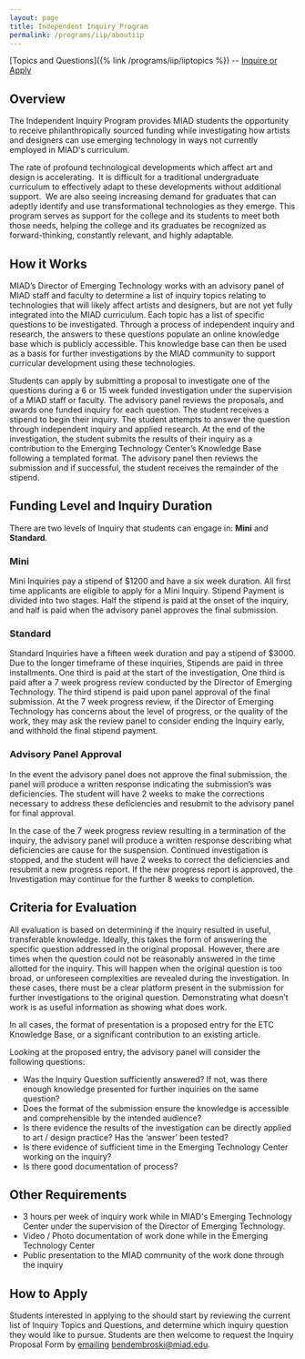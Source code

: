 ```yaml
---
layout: page
title: Independent Inquiry Program
permalink: /programs/iip/aboutiip
---
```


[Topics and Questions]({% link /programs/iip/iiptopics %}) -- [Inquire or Apply](mailto:bendembroski@miad.edu)
## Overview

The Independent Inquiry Program provides MIAD students the opportunity to receive philanthropically sourced funding while investigating how artists and designers can use emerging technology in ways not currently employed in MIAD's curriculum.  

The rate of profound technological developments which affect art and design is accelerating.  It is difficult for a traditional undergraduate curriculum to effectively adapt to these developments without additional support.  We are also seeing increasing demand for graduates that can adeptly identify and use transformational technologies as they emerge. This program serves as support for the college and its students to meet both those needs, helping the college and its graduates be recognized as forward-thinking, constantly relevant, and highly adaptable.

## How it Works
MIAD’s Director of Emerging Technology works with an advisory panel of MIAD staff and faculty to determine a list of inquiry topics relating to technologies that will likely affect artists and designers, but are not yet fully integrated into the MIAD curriculum.  Each topic has a list of specific questions to be investigated.  Through a process of independent inquiry and research, the answers to these questions populate an online knowledge base which is publicly accessible.  This knowledge base can then be used as a basis for further investigations by the MIAD community to support curricular development using these technologies.  

Students can apply by submitting a proposal to investigate one of the questions during a 6 or 15 week funded investigation under the supervision of a MIAD staff or faculty.  The advisory panel reviews the proposals, and awards one funded inquiry for each question.  The student receives a stipend to begin their inquiry. The student  attempts to answer the question through independent inquiry and applied research.  At the end of the investigation, the student submits the results of their inquiry as a contribution to the Emerging Technology Center’s Knowledge Base following a templated format.  The advisory panel then reviews the submission and if successful, the student receives the remainder of the stipend.

## Funding Level and Inquiry Duration
There are two levels of Inquiry that students can engage in: **Mini** and **Standard**.
### Mini
Mini Inquiries pay a stipend of $1200 and have a six week duration.  All first time applicants are eligible to apply for a Mini Inquiry.  Stipend Payment is divided into two stages. Half the stipend is paid at the onset of the inquiry, and half is paid when the advisory panel approves the final submission.
### Standard
Standard Inquiries have a fifteen week duration and pay a stipend of $3000.  Due to the longer timeframe of these inquiries, Stipends are paid in three installments. One third is paid at the start of the investigation,  One third is paid after a 7 week progress review conducted by the Director of Emerging Technology.  The third stipend is paid upon panel approval of the final submission.  At the 7 week progress review, if the Director of Emerging Technology has concerns about the level of progress, or the quality of the work, they may ask the review panel to consider ending the Inquiry early, and withhold the final stipend payment.
### Advisory Panel Approval
In the event the advisory panel does not approve the final submission, the panel will produce a written response indicating the submission’s was deficiencies.  The student will have 2 weeks to make the corrections necessary to address these deficiencies and resubmit to the advisory panel for final approval.

In the case of the 7 week progress review resulting in a termination of the inquiry, the advisory panel will produce a written response describing what deficiencies are cause for the suspension. Continued investigation is stopped, and the student will have 2 weeks to correct the deficiencies and resubmit a new progress report.  If the new progress report is approved, the Investigation may continue for the further 8 weeks to completion.

## Criteria for Evaluation
All evaluation is based on determining if the inquiry resulted in useful, transferable knowledge.  Ideally, this takes the form of answering the specific question addressed in the original proposal.  However, there are times when the question could not be reasonably answered in the time allotted for the inquiry.  This will happen when the original question is too broad, or unforeseen complexities are revealed during the investigation.  In these cases, there must be a clear platform present in the submission for further investigations to the original question.  Demonstrating what doesn’t work is as useful information as showing what does work.

In all cases, the format of presentation is a proposed entry for the ETC Knowledge Base, or a significant contribution to an existing article.

Looking at the proposed entry, the advisory panel will consider the following questions:
- Was the Inquiry Question sufficiently answered? If not, was there enough knowledge presented for further inquiries on the same question?
- Does the format of the submission ensure the knowledge is accessible and comprehensible by the intended audience?
- Is there evidence the results of the investigation can be directly applied to art / design practice? Has the ‘answer’ been tested?
- Is there evidence of sufficient time in the Emerging Technology Center working on the inquiry?
- Is there good documentation of process?
## Other Requirements
- 3 hours per week of inquiry work while in MIAD's Emerging Technology Center under the supervision of the Director of Emerging Technology.
- Video / Photo documentation of work done while in the Emerging Technology Center
- Public presentation to the MIAD community of the work done through the inquiry
## How to Apply
Students interested in applying to the should start by reviewing the current list of Inquiry Topics and Questions, and determine which inquiry question they would like to pursue.  Students are then welcome to request the Inquiry Proposal Form by [emailing](mailto:bendembroski@miad.edu) bendembroski@miad.edu.
